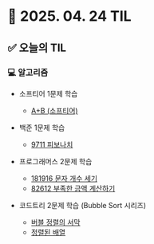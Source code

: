 # 📅 2025. 04. 24 TIL

## ✅ 오늘의 TIL

### 💻 알고리즘

- 소프티어 1문제 학습  
  - [A+B (소프티어)](https://softeer.ai/app/assessment/index.html?xid=461700&xsrfToken=zd1P1XRcckYrbRkyfS8cSe9avERS0URx&testType=practice)

- 백준 1문제 학습  
  - [9711 피보나치](https://www.acmicpc.net/problem/9711)

- 프로그래머스 2문제 학습  
  - [181916 문자 개수 세기](https://school.programmers.co.kr/learn/courses/30/lessons/181916)  
  - [82612 부족한 금액 계산하기](https://school.programmers.co.kr/learn/courses/30/lessons/82612)

- 코드트리 2문제 학습 (Bubble Sort 시리즈)  
  - [버블 정렬의 서막](https://www.codetree.ai/ko/trails/complete/curated-cards/challenge-prelude-of-bubble-sort)  
  - [정렬된 배열](https://www.codetree.ai/ko/trails/complete/curated-cards/challenge-already-sorted-bubble)
